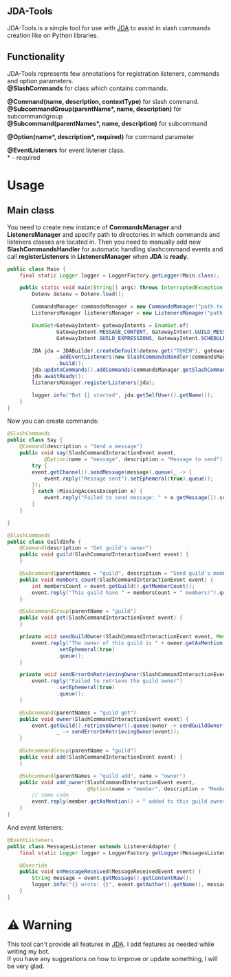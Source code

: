 ## JDA-Tools
JDA-Tools is a simple tool for use with [JDA](https://github.com/discord-jda/JDA) to assist in slash commands creation like on Python libraries.

## Functionality
JDA-Tools represents few annotations for registration listeners, commands and option parameters. <br>
**@SlashCommands** for class which contains commands.<br>

**@Command(name, description, contextType)** for slash command.<br>
**@SubcommandGroup(parentName\*, name, description)** for subcommandgroup<br>
**@Subcommand(parentNames\*, name, description)** for subcommand<br>

**@Option(name\*, description\*, required)** for command parameter

**@EventListeners** for event listener class.<br>* - required
# Usage
## Main class
You need to create new instance of **CommandsManager** and **ListenersManager** and specify path to directories in which commands and listeners classes are located in.
Then you need to manually add new **SlashCommandsHandler** for automatic handling slashcommand events and call **registerListeners** in **ListenersManager** when **JDA** is **ready**.
```java
public class Main {
    final static Logger logger = LoggerFactory.getLogger(Main.class);

    public static void main(String[] args) throws InterruptedException {
        Dotenv dotenv = Dotenv.load();

        CommandsManager commandsManager = new CommandsManager("path.to.commands.directory");
        ListenersManager listenersManager = new ListenersManager("path.to.listeners.directory");

        EnumSet<GatewayIntent> gatewayIntents = EnumSet.of(
                GatewayIntent.MESSAGE_CONTENT, GatewayIntent.GUILD_MESSAGES,
                GatewayIntent.GUILD_EXPRESSIONS, GatewayIntent.SCHEDULED_EVENTS);

        JDA jda = JDABuilder.createDefault(dotenv.get("TOKEN"), gatewayIntents)
                .addEventListeners(new SlashCommandsHandler(commandsManager))
                .build();
        jda.updateCommands().addCommands(commandsManager.getSlashCommandData()).queue();
        jda.awaitReady();
        listenersManager.registerListeners(jda);

        logger.info("Bot {} started", jda.getSelfUser().getName());
    }
}
```
Now you can create commands:
```java
@SlashCommands
public class Say {
    @Command(description = "Send a message")
    public void say(SlashCommandInteractionEvent event,
            @Option(name = "message", description = "Message to send") String message) {
        try {
        event.getChannel().sendMessage(message).queue(_ -> {
            event.reply("Message sent").setEphemeral(true).queue();
        });
        } catch (MissingAccessException e) {
            event.reply("Failed to send message: " + e.getMessage()).setEphemeral(true).queue();
        }
    }

}
```

```java
@SlashCommands
public class GuildInfo {
    @Command(description = "Get guild's owner")
    public void guild(SlashCommandInteractionEvent event) {
    }

    @Subcommand(parentNames = "guild", description = "Send guild's members count")
    public void members_count(SlashCommandInteractionEvent event) {
        int membersCount = event.getGuild().getMemberCount();
        event.reply("This guild have " + membersCount + " members!").queue();
    }

    @SubcommandGroup(parentName = "guild")
    public void get(SlashCommandInteractionEvent event) {
    }

    private void sendGuildOwner(SlashCommandInteractionEvent event, Member owner) {
        event.reply("The owner of this guild is " + owner.getAsMention())
                .setEphemeral(true)
                .queue();
    }

    private void sendErrorOnRetrievingOwner(SlashCommandInteractionEvent event) {
        event.reply("Failed to retrieve the guild owner")
                .setEphemeral(true)
                .queue();
    }

    @Subcommand(parentNames = "guild get")
    public void owner(SlashCommandInteractionEvent event) {
        event.getGuild().retrieveOwner().queue(owner -> sendGuildOwner(event, owner),
                _ -> sendErrorOnRetrievingOwner(event));
    }

    @SubcommandGroup(parentName = "guild")
    public void add(SlashCommandInteractionEvent event) {
    }

    @Subcommand(parentNames = "guild add", name = "owner")
    public void add_owner(SlashCommandInteractionEvent event,
                          @Option(name = "member", description = "Member to add") Member member) {
        // some code
        event.reply(member.getAsMention() + " added to this guild owners").setEphemeral(true).queue();
    }
}
```
And event listeners:
```java
@EventListeners
public class MessagesListener extends ListenerAdapter {
    final static Logger logger = LoggerFactory.getLogger(MessagesListener.class);

    @Override
    public void onMessageReceived(MessageReceivedEvent event) {
        String message = event.getMessage().getContentRaw();
        logger.info("{} wrote: {}", event.getAuthor().getName(), message);
    }
}
```

# ⚠️ Warning
This tool can't provide all features in [JDA](https://github.com/discord-jda/JDA). I add features as needed while writing my bot.<br>
If you have any suggestions on how to improve or update something, I will be very glad.
